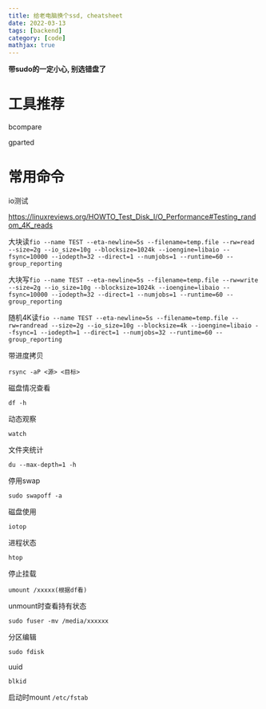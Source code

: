 ```yaml
---
title: 给老电脑换个ssd, cheatsheet
date: 2022-03-13
tags: [backend]
category: [code]
mathjax: true
---
```


**带sudo的一定小心, 别选错盘了**

# 工具推荐

bcompare

gparted

# 常用命令

io测试

https://linuxreviews.org/HOWTO_Test_Disk_I/O_Performance#Testing_random_4K_reads

大块读`fio --name TEST --eta-newline=5s --filename=temp.file --rw=read --size=2g --io_size=10g --blocksize=1024k --ioengine=libaio --fsync=10000 --iodepth=32 --direct=1 --numjobs=1 --runtime=60 --group_reporting`

大块写`fio --name TEST --eta-newline=5s --filename=temp.file --rw=write --size=2g --io_size=10g --blocksize=1024k --ioengine=libaio --fsync=10000 --iodepth=32 --direct=1 --numjobs=1 --runtime=60 --group_reporting`

随机4K读`fio --name TEST --eta-newline=5s --filename=temp.file --rw=randread --size=2g --io_size=10g --blocksize=4k --ioengine=libaio --fsync=1 --iodepth=1 --direct=1 --numjobs=32 --runtime=60 --group_reporting`

带进度拷贝

```
rsync -aP <源> <目标>
```

磁盘情况查看

```
df -h
```

动态观察

```
watch
```

文件夹统计

```
du --max-depth=1 -h
```

停用swap

```
sudo swapoff -a
```

磁盘使用

```
iotop
```

进程状态

```
htop
```

停止挂载

```
umount /xxxxx(根据df看)
```

unmount时查看持有状态

```
sudo fuser -mv /media/xxxxxx
```

分区编辑

```
sudo fdisk
```

uuid

```
blkid
```

启动时mount `/etc/fstab`

